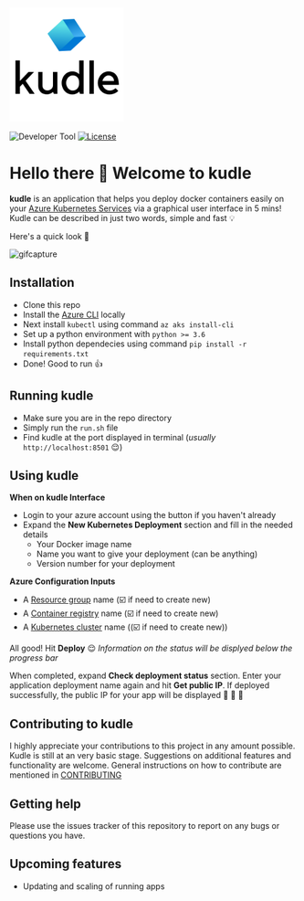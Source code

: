 <img src="images/logo2.png" alt="Projectlogo" width="200">

![Developer Tool](https://img.shields.io/badge/microsoft%20azure-0089D6?style=for-the-badge&logo=microsoft-azure&logoColor=white)
[![License](https://img.shields.io/badge/License-Apache%202.0-blue.svg)](https://github.com/miranthajayatilake/kudle/blob/main/LICENSE)

# Hello there :wave: Welcome to kudle 

**kudle** is an application that helps you deploy docker containers easily on your [Azure Kubernetes Services](https://docs.microsoft.com/en-us/azure/aks/intro-kubernetes) via a graphical user interface in 5 mins! Kudle can be described in just two words, simple and fast :bulb: 

Here's a quick look :eyes: 

<!-- ![](images/gif_capture.gif) -->
<img src="images/gif_capture.gif" alt="gifcapture" width="500">

## Installation

- Clone this repo
- Install the [Azure CLI](https://docs.microsoft.com/en-us/cli/azure/install-azure-cli) locally
- Next install `kubectl` using command `az aks install-cli`
- Set up a python environment with `python >= 3.6`
- Install python dependecies using command `pip install -r requirements.txt`
- Done! Good to run :thumbsup:

## Running kudle

- Make sure you are in the repo directory
- Simply run the `run.sh` file
- Find kudle at the port displayed in terminal (*usually* `http://localhost:8501` :relieved:)

## Using kudle

**When on kudle Interface**

- Login to your azure account using the button if you haven't already
- Expand the **New Kubernetes Deployment** section and fill in the needed details
    - Your Docker image name 
    - Name you want to give your deployment (can be anything)
    - Version number for your deployment

**Azure Configuration Inputs**
- A [Resource group](https://docs.microsoft.com/en-us/azure/azure-resource-manager/management/manage-resource-groups-portal) name (:ballot_box_with_check: if need to create new)
- A [Container registry](https://docs.microsoft.com/en-us/azure/container-registry/container-registry-intro) name (:ballot_box_with_check: if need to create new)
- A [Kubernetes cluster](https://docs.microsoft.com/en-us/azure/aks/intro-kubernetes) name ((:ballot_box_with_check: if need to create new))

All good! Hit **Deploy** :relieved:
*Information on the status will be displyed below the progress bar*

When completed, expand **Check deployment status** section. Enter your application deployment name again and hit **Get public IP**. If deployed successfully, the public IP for your app will be displayed :clap: :clap: :clap:

## Contributing to kudle
I highly appreciate your contributions to this project in any amount possible. Kudle is still at an very basic stage. Suggestions on additional features and functionality are welcome. General instructions on how to contribute are mentioned in [CONTRIBUTING](CONTRIBUTING.md)

## Getting help
Please use the issues tracker of this repository to report on any bugs or questions you have.

## Upcoming features

- Updating and scaling of running apps